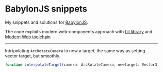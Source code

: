 # BabylonJS snippets

My snippets and solutions for [BabylonJS](https://babylonjs.com/).

The code exploits modern web-components approach with [Lit library](https://lit.dev/) and [Modern Web toolchain](https://modern-web.dev/)

---- 

Intrtpolating `ArcRotateCamera` to new a target, the same way as setting vector target, but smoothly.

```typescript
function interpolateTarget(camera: ArcRotateCamera, newtarget: Vector3);
```